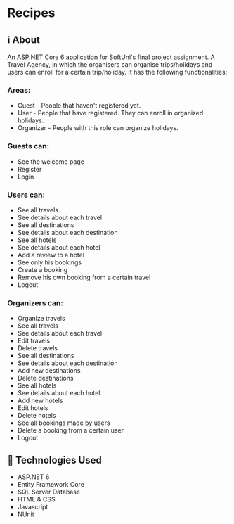 # Recipes
## ℹ️ About
An ASP.NET Core 6 application for SoftUni's final project assignment.
A Travel Agency, in which the organisers can organise trips/holidays and users can enroll for a certain trip/holiday.
It has the following functionalities:

### Areas:
- Guest - People that haven't registered yet.
- User - People that have registered. They can enroll in organized holidays.
- Organizer - People with this role can organize holidays.

### Guests can:
- See the welcome page
- Register
- Login

### Users can:
- See all travels
- See details about each travel
- See all destinations
- See details about each destination
- See all hotels
- See details about each hotel
- Add a review to a hotel
- See only his bookings
- Create a booking
- Remove his own booking from a certain travel
- Logout

### Organizers can:
- Organize travels
- See all travels
- See details about each travel
- Edit travels
- Delete travels
- See all destinations
- See details about each destination
- Add new destinations
- Delete destinations
- See all hotels
- See details about each hotel
- Add new hotels
- Edit hotels
- Delete hotels
- See all bookings made by users
- Delete a booking from a certain user
- Logout

## 🔧 Technologies Used
- ASP.NET 6
- Entity Framework Core
- SQL Server Database
- HTML & CSS
- Javascript
- NUnit
